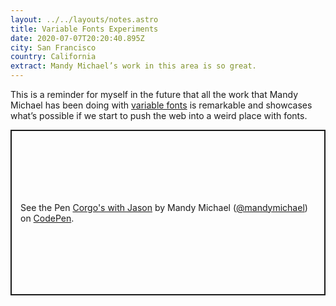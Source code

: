 ```yaml
---
layout: ../../layouts/notes.astro
title: Variable Fonts Experiments
date: 2020-07-07T20:20:40.895Z
city: San Francisco
country: California
extract: Mandy Michael’s work in this area is so great.
---
```


This is a reminder for myself in the future that all the work that Mandy Michael has been doing with [variable fonts](https://codepen.io/collection/XqRLMb/?cursor=ZD0wJm89MSZwPTEmdj01MDEyMTc5) is remarkable and showcases what’s possible if we start to push the web into a weird place with fonts.

<p class="codepen" data-height="500" data-theme-id="light" data-default-tab="result" data-user="mandymichael" data-slug-hash="ExjNVOa" style="height: 265px; box-sizing: border-box; display: flex; align-items: center; justify-content: center; border: 2px solid; margin: 1em 0; padding: 1em;" data-pen-title="Corgo's with Jason">
  <span>See the Pen <a href="https://codepen.io/mandymichael/pen/ExjNVOa">
  Corgo's with Jason</a> by Mandy Michael (<a href="https://codepen.io/mandymichael">@mandymichael</a>)
  on <a href="https://codepen.io">CodePen</a>.</span>
</p>
<script async src="https://static.codepen.io/assets/embed/ei.js"></script>
